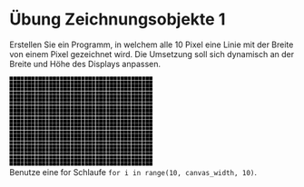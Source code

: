 # Übung Zeichnungsobjekte 1

Erstellen Sie ein Programm, in welchem alle 10 Pixel eine Linie mit der Breite von einem Pixel gezeichnet wird.
Die Umsetzung soll sich dynamisch an der Breite und Höhe des Displays anpassen.

<img src="img/solution.png" width="50%">

<div class='hint'>
    Benutze eine for Schlaufe <code>for i in range(10, canvas_width, 10)</code>.
</div>
